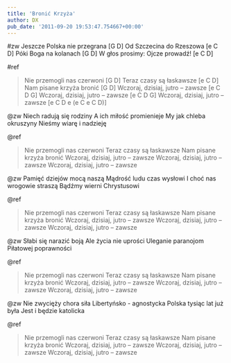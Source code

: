 ```yaml
---
title: 'Bronić Krzyża'
author: DX
pub_date: '2011-09-20 19:53:47.754667+00:00'
---
```


#zw
Jeszcze Polska nie przegrana [G D]
Od Szczecina do Rzeszowa [e C D]
Póki Boga na kolanach [G D]
W głos prosimy: Ojcze prowadź! [e C D]

#ref
>Nie przemogli nas czerwoni [G D]
>Teraz czasy są łaskawsze [e C D]
>Nam pisane krzyża bronić [G D]
>Wczoraj, dzisiaj, jutro – zawsze [e C D G]
>Wczoraj, dzisiaj, jutro – zawsze [e C D G]
>Wczoraj, dzisiaj, jutro – zawsze [e C D e (e C e C D)]

@zw
Niech radują się rodziny
A ich miłość promienieje
My jak chleba okruszyny
Nieśmy wiarę i nadzieję

@ref
>Nie przemogli nas czerwoni
>Teraz czasy są łaskawsze
>Nam pisane krzyża bronić
>Wczoraj, dzisiaj, jutro – zawsze
>Wczoraj, dzisiaj, jutro – zawsze
>Wczoraj, dzisiaj, jutro – zawsze

@zw
Pamięć dziejów mocą naszą
Mądrość ludu czas wysłowi
I choć nas wrogowie straszą
Bądźmy wierni Chrystusowi

@ref
>Nie przemogli nas czerwoni
>Teraz czasy są łaskawsze
>Nam pisane krzyża bronić
>Wczoraj, dzisiaj, jutro – zawsze
>Wczoraj, dzisiaj, jutro – zawsze
>Wczoraj, dzisiaj, jutro – zawsze

@zw
Słabi się narazić boją
Ale życia nie uprości
Uleganie paranojom
Piłatowej poprawności

@ref
>Nie przemogli nas czerwoni
>Teraz czasy są łaskawsze
>Nam pisane krzyża bronić
>Wczoraj, dzisiaj, jutro – zawsze
>Wczoraj, dzisiaj, jutro – zawsze
>Wczoraj, dzisiaj, jutro – zawsze

@zw
Nie zwycięży chora siła
Libertyńsko - agnostycka
Polska tysiąc lat już była
Jest i będzie katolicka

@ref
>Nie przemogli nas czerwoni
>Teraz czasy są łaskawsze
>Nam pisane krzyża bronić
>Wczoraj, dzisiaj, jutro – zawsze
>Wczoraj, dzisiaj, jutro – zawsze
>Wczoraj, dzisiaj, jutro – zawsze